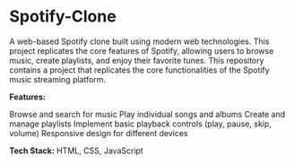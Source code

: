 # Spotify-Clone
A web-based Spotify clone built using modern web technologies. This project replicates the core features of Spotify, allowing users to browse music, create playlists, and enjoy their favorite tunes.
This repository contains a project that replicates the core functionalities of the Spotify music streaming platform.

**Features:**

Browse and search for music
Play individual songs and albums
Create and manage playlists
Implement basic playback controls (play, pause, skip, volume)
Responsive design for different devices

**Tech Stack:**
HTML, CSS, JavaScript

